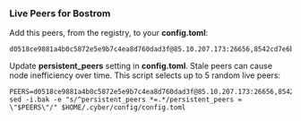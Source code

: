 ### Live Peers for Bostrom

Add this peers, from the registry, to your **config.toml**:

```
d0518ce9881a4b0c5872e5e9b7c4ea8d760dad3f@85.10.207.173:26656,8542cd7e6bf9d260fef543bc49e59be5a3fa9074@seed.publicnode.com:26656
```

Update **persistent_peers** setting in **config.toml**. Stale peers can cause node inefficiency over time. This script selects up to 5 random live peers:

```
PEERS=d0518ce9881a4b0c5872e5e9b7c4ea8d760dad3f@85.10.207.173:26656,8542cd7e6bf9d260fef543bc49e59be5a3fa9074@seed.publicnode.com:26656
sed -i.bak -e "s/^persistent_peers *=.*/persistent_peers = \"$PEERS\"/" $HOME/.cyber/config/config.toml
```
